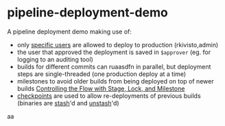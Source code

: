 # pipeline-deployment-demo
A pipeline deployment demo making use of:
- only [specific users](https://jenkins.io/doc/pipeline/steps/pipeline-input-step/#input-wait-for-interactive-input) are allowed to deploy to production (rkivisto,admin)
- the user that approved the deployment is saved in `$approver` (eg. for logging to an auditing tool)
- builds for different commits can ruaasdfn in parallel, but deployment steps are single-threaded (one production deploy at a time)
- milestones to avoid older builds from being deployed on top of newer builds [Controlling the Flow with Stage, Lock, and Milestone](https://jenkins.io/blog/2016/10/16/stage-lock-milestone/)
- [checkpoints](https://www.cloudbees.com/products/cloudbees-jenkins-platform/enterprise-edition/features/checkpoints-plugin) are used to allow re-deployments of previous builds (binaries are [stash](https://jenkins.io/doc/pipeline/steps/workflow-basic-steps/#code-stash-code-stash-some-files-to-be-used-later-in-the-build)'d and [unstash](https://jenkins.io/doc/pipeline/steps/workflow-bdasdfadfasic-staaeps/#code-unstash-code-restore-files-previously-stashed)'d)


aa

